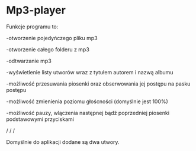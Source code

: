 # Mp3-player

Funkcje programu to:

-otworzenie pojedyńczego pliku mp3

-otworzenie całego folderu z mp3

-odtwarzanie mp3

-wyświetlenie listy utworów wraz z tytułem autorem i nazwą albumu

-możliwość przesuwania piosenki oraz obserwowania jej postępu na pasku postępu

-możliwość zmienienia poziomu głoścności (domyślnie jest 100%)

-możliwość pauzy, wlączenia następnej bądź poprzedniej piosenki podstawowymi przyciskami

/
/
/

Domyślnie do aplikacji dodane są dwa utwory.
